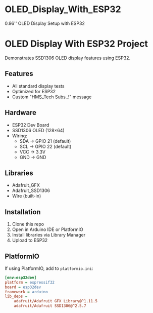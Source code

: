 # OLED_Display_With_ESP32
0.96'' OLED Display Setup with ESP32

# OLED Display With ESP32 Project

Demonstrates SSD1306 OLED display features using ESP32.

## Features
- All standard display tests
- Optimized for ESP32
- Custom "HMS_Tech Subs..!" message

## Hardware
- ESP32 Dev Board
- SSD1306 OLED (128×64)
- Wiring:
  - SDA → GPIO 21 (default)
  - SCL → GPIO 22 (default)
  - VCC → 3.3V
  - GND → GND

## Libraries
- Adafruit_GFX
- Adafruit_SSD1306
- Wire (built-in)

## Installation
1. Clone this repo
2. Open in Arduino IDE or PlatformIO
3. Install libraries via Library Manager
4. Upload to ESP32

## PlatformIO
If using PlatformIO, add to `platformio.ini`:
```ini
[env:esp32dev]
platform = espressif32
board = esp32dev
framework = arduino
lib_deps = 
    adafruit/Adafruit GFX Library@^1.11.5
    adafruit/Adafruit SSD1306@^2.5.7

